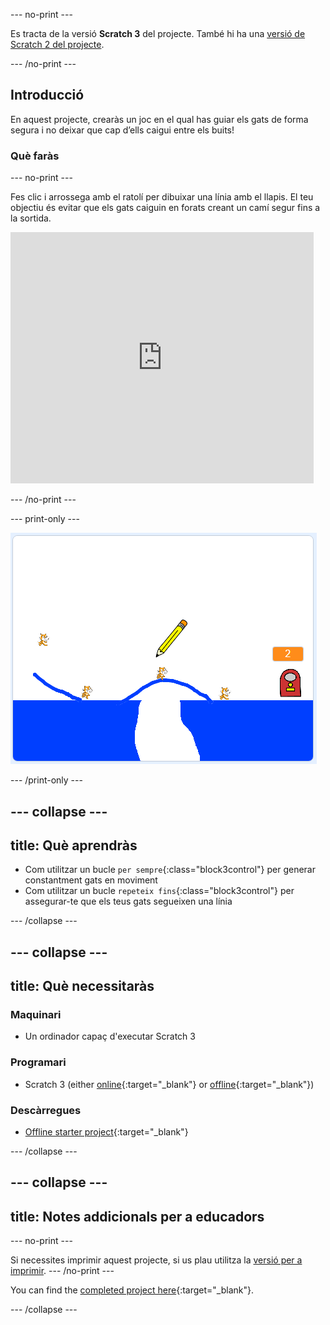\--- no-print \---

Es tracta de la versió **Scratch 3** del projecte. També hi ha una [versió de Scratch 2 del projecte](https://projects.raspberrypi.org/en/projects/cats-scratch2).

\--- /no-print \---

## Introducció

En aquest projecte, crearàs un joc en el qual has guiar els gats de forma segura i no deixar que cap d’ells caigui entre els buits!

### Què faràs

\--- no-print \---

Fes clic i arrossega amb el ratolí per dibuixar una línia amb el llapis. El teu objectiu és evitar que els gats caiguin en forats creant un camí segur fins a la sortida.

<div class="scratch-preview">
  <iframe allowtransparency="true" width="485" height="402" src="https://scratch.mit.edu/projects/embed/253667883/?autostart=false" frameborder="0" scrolling="no"></iframe>
</div>

\--- /no-print \---

\--- print-only \---

![Gats acabats](images/cats-finished.png)

\--- /print-only \---

## \--- collapse \---

## title: Què aprendràs

+ Com utilitzar un bucle `per sempre`{:class="block3control"} per generar constantment gats en moviment
+ Com utilitzar un bucle `repeteix fins`{:class="block3control"} per assegurar-te que els teus gats segueixen una línia

\--- /collapse \---

## \--- collapse \---

## title: Què necessitaràs

### Maquinari

+ Un ordinador capaç d'executar Scratch 3

### Programari

+ Scratch 3 (either [online](https://rpf.io/scratchon){:target="_blank"} or [offline](https://rpf.io/scratchoff){:target="_blank"})

### Descàrregues

+ [Offline starter project](https://rpf.io/p/en/cats-go){:target="_blank"}

\--- /collapse \---

## \--- collapse \---

## title: Notes addicionals per a educadors

\--- no-print \---

Si necessites imprimir aquest projecte, si us plau utilitza la [versió per a imprimir](https://projects.raspberrypi.org/en/projects/cats/print). \--- /no-print \---

You can find the [completed project here](https://rpf.io/p/en/cats-get){:target="_blank"}.

\--- /collapse \---